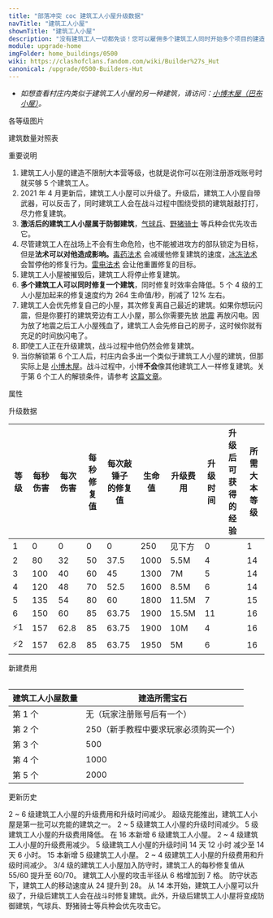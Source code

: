```yaml
---
title: "部落冲突 coc 建筑工人小屋升级数据"
navTitle: "建筑工人小屋"
shownTitle: "建筑工人小屋"
description: "没有建筑工人一切都免谈！您可以雇佣多个建筑工人同时开始多个项目的建造或升级，或者使用宝石加快施工速度。"
module: upgrade-home
imgFolder: home_buildings/0500
wiki: https://clashofclans.fandom.com/wiki/Builder%27s_Hut
canonical: /upgrade/0500-Builders-Hut
---
```


- *如想查看村庄内类似于建筑工人小屋的另一种建筑，请访问：[小博木屋（巴布小屋）](/upgrade/0501-B.O.Bs-Hut)。*

<UnitInfo :folder="$frontmatter.imgFolder" imgSrc="Builders_Hut6_hd.png" :imgAlt="$frontmatter.navTitle" :description="$frontmatter.description" :isSmallImg="true" />

<SmallTitle>各等级图片</SmallTitle>

<Panel>
    <UnitImgGroup title="日常状态" :folder="$frontmatter.imgFolder">
        <UnitImg imgTitle="1 级" imgSrc="Builders_Hut1.png" />
        <UnitImg imgTitle="2 级" imgSrc="Builders_Hut2.png" />
        <UnitImg imgTitle="3 级" imgSrc="Builders_Hut3.png" />
        <UnitImg imgTitle="4 级" imgSrc="Builders_Hut4.png" />
        <UnitImg imgTitle="5 级" imgSrc="Builders_Hut5.png" />
        <UnitImg imgTitle="6 级" imgSrc="Builders_Hut6.png" imgHd="Builders_Hut6_hd.png" />
    </UnitImgGroup>
    <UnitImgGroup title="激活状态" :folder="$frontmatter.imgFolder">
        <UnitImg imgTitle="1 级" imgSrc="Builders_Hut1.png" />
        <UnitImg imgTitle="2 级" imgSrc="Builders_Hut2_Active.png" />
        <UnitImg imgTitle="3 级" imgSrc="Builders_Hut3_Active.png" />
        <UnitImg imgTitle="4 级" imgSrc="Builders_Hut4_Active.png" />
        <UnitImg imgTitle="5 级" imgSrc="Builders_Hut5_Active.png" />
        <UnitImg imgTitle="6 级" imgSrc="Builders_Hut6_Active.png" />
    </UnitImgGroup>
</Panel>

<SmallTitle>建筑数量对照表</SmallTitle>

<BuildingNum>
    <BuildingNumRow title="大本等级" num="1, 2 - 17" />
    <BuildingNumRow title="建筑数量" num="2,      5" />
</BuildingNum>

<SmallTitle>重要说明</SmallTitle>

1. 建筑工人小屋的建造不限制大本营等级，也就是说你可以在刚注册游戏账号时就买够 5 个建筑工人。
2. 2021 年 4 月更新后，建筑工人小屋可以升级了。升级后，建筑工人小屋自带武器，可以反击了，同时建筑工人会在战斗过程中围绕受损的建筑敲敲打打，尽力修复建筑。
3. **激活后的建筑工人小屋属于防御建筑**，[气球兵](/upgrade/0005-Balloon)、[野猪骑士](/upgrade/0081-Hog-Rider) 等兵种会优先攻击它。
4. 尽管建筑工人在战场上不会有生命危险，也不能被进攻方的部队锁定为目标，但是**法术可以对他造成影响。**[毒药法术](/upgrade/0180-Poison-Spell) 会减缓他修复建筑的速度，[冰冻法术](/upgrade/0104-Freeze-Spell)
   会暂停他的修复行为。[雷电法术](/upgrade/0100-Lightning-Spell) 会让他重置修复的目标。
5. 建筑工人小屋被摧毁后，建筑工人将停止修复建筑。
6. **多个建筑工人可以同时修复一个建筑**，同时修复时效率会降低。5 个 4 级的工人小屋加起来的修复速度约为 264 生命值/秒，削减了 12% 左右。
7. 建筑工人会优先修复自己的小屋，其次修复离自己最近的建筑。如果你想玩闪震，但是你要打的建筑旁边有工人小屋，那么你需要先放 [地震](/upgrade/0181-Earthquake-Spell)
   再放闪电。因为放了地震之后工人小屋残血了，建筑工人会先修自己的房子，这时候你就有充足的时间放闪电了。
8. 即使工人正在升级建筑，战斗过程中他仍然会修复建筑。
9. 当你解锁第 6 个工人后，村庄内会多出一个类似于建筑工人小屋的建筑，但那实际上是 [小博木屋](/upgrade/0501-B.O.Bs-Hut)。战斗过程中，小博**不会**像其他建筑工人一样修复建筑。关于第 6 个工人的解锁条件，请参考 [这篇文章](/p/977)。

<SmallTitle>属性</SmallTitle>

<UnitProperties>
    <UnitProperty pKey="占地面积" pValue="2×2" />
    <UnitProperty pKey="判定面积" pValue="1×1" :isJudgeSquare="true" />
    <UnitProperty pKey="伤害类型" pValue="单体伤害" />
    <UnitProperty pKey="攻击的目标" pValue="地面和空中目标" />
    <UnitProperty pKey="建筑工人小屋的最大数量" pValue="5" />
    <UnitProperty pKey="射程" pValue="7 格" />
    <UnitProperty pKey="攻速" pValue="0.4 秒/次" />
    <UnitProperty pKey="防守时工人的移动速度" pValue="3.5 秒/格" />
    <UnitProperty pKey="工人的修复速度" pValue="0.75 秒/次" />
</UnitProperties>

<SmallTitle>升级数据</SmallTitle>

<script setup>
const tableExtraInfo = [
    {
        "column": 6,
        "type": "cost",
        "gpClass": "building",
        "icon": "Gold"
    },
    {
        "column": 7,
        "type": "time",
        "gpClass": "building"
    },
    {
        "column": 8,
        "type": "exp",
        "icon": "Exp"
    }
];
</script>

<UnitTable :tableExtraInfo="tableExtraInfo">

| 等级 | 每秒伤害 | 每次伤害 |每秒<br>修复值|每次敲锤子<br>的修复值| 生命值 | 升级费用 | 升级时间|升级后可<br>获得的经验|所需<br>大本等级|
| ---- |  ----   |   ---   |     ---     |         ---         |  ---  |   ---   |   ---   |         ---        |      ---      |
|   1  |     0   |     0   |       0     |         0           |   250 |  见下方  |    0    |                    |      1        |
|   2  |    80   |    32   |      50     |        37.5         |  1000 |   5.5M  |    4    |                    |      14       |
|   3  |   100   |    40   |      60     |        45           |  1300 |     7M  |    5    |                    |      14       |
|   4  |   120   |    48   |      70     |        52.5         |  1600 |   8.5M  |    6    |                    |      14       |
|   5  |   135   |    54   |      80     |        60           |  1800 |  11.5M  |    7    |                    |      15       |
|   6  |   150   |    60   |      85     |        63.75        |  1900 |  15.5M  |   11    |                    |      16       |
| ⚡1  |   157   |   62.8  |     85      |        63.75       |  1900  |   10M   |    4    |                    |      16      |
| ⚡2  |   157   |   62.8  |     85      |        63.75       |  1950  |    5M   |    6    |                    |      16      |
</UnitTable>

<SmallTitle>新建费用</SmallTitle>

<Table>

| 建筑工人小屋数量 |           建造所需宝石             |
|      ----       |              ----                 |
|     第 1 个     |      无（玩家注册账号后有一个）     |
|     第 2 个     | 250（新手教程中要求玩家必须购买一个）|
|     第 3 个     |              500                  |
|     第 4 个     |             1000                  |
|     第 5 个     |             2000                  |
</Table>

<SmallTitle>更新历史</SmallTitle>

<Timeline>
    <TimelineItem date="2024/11/25">
        <TimelineRow>2 ~ 6 级建筑工人小屋的升级费用和升级时间减少。</TimelineRow>
    </TimelineItem>
    <TimelineItem date="2024/09/09">
        <TimelineRow>超级充能推出，建筑工人小屋是第一批可以充能的建筑之一。</TimelineRow>
    </TimelineItem>
    <TimelineItem date="2024/06/18">
        <TimelineRow>2 ~ 5 级建筑工人小屋的升级时间减少。</TimelineRow>
        <TimelineRow>5 级建筑工人小屋的升级费用降低。</TimelineRow>
    </TimelineItem>
    <TimelineItem date="2024/04/17">
        <TimelineRow>在 16 本新增 6 级建筑工人小屋。</TimelineRow>
    </TimelineItem>
    <TimelineItem date="2023/12/12">
        <TimelineRow>2 ~ 4 级建筑工人小屋的升级费用减少。</TimelineRow>
        <TimelineRow>5 级建筑工人小屋的升级时间 14 天 12 小时 减少至 14 天 6 小时。</TimelineRow>
    </TimelineItem>
    <TimelineItem date="2023/06/12">
        <TimelineRow>15 本新增 5 级建筑工人小屋。</TimelineRow>
    </TimelineItem>
    <TimelineItem date="2022/10/10">
        <TimelineRow>2 ~ 4 级建筑工人小屋的升级费用和升级时间减少。</TimelineRow>
    </TimelineItem>
    <TimelineItem date="2022/05/02">
        <TimelineRow>3/4 级的建筑工人小屋加入防守时，建筑工人的每秒修复值从 55/60 提升至 60/70。</TimelineRow>
    </TimelineItem>
    <TimelineItem date="2021/04/29">
        <TimelineRow>建筑工人小屋的攻击半径从 6 格增加到 7 格。</TimelineRow>
        <TimelineRow>防守状态下，建筑工人的移动速度从 24 提升到 28。</TimelineRow>
    </TimelineItem>
    <TimelineItem date="2021/04/12">
        <TimelineRow>从 14 本开始，建筑工人小屋可以升级了，升级后建筑工人会在战斗时修复建筑。此外，升级后建筑工人小屋将变成防御建筑，气球兵、野猪骑士等兵种会优先攻击它。</TimelineRow>
    </TimelineItem>
    <TimelineItem :historyBottom="true" />
</Timeline>